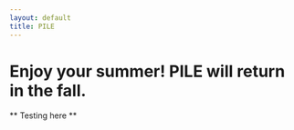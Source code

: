 ```yaml
---
layout: default
title: PILE
---
```


# Enjoy your summer! PILE will return in the fall.

** Testing here **
